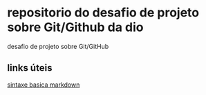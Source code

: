 # repositorio do desafio de projeto sobre Git/Github da dio
desafio de projeto sobre Git/GitHub 

## links úteis 
[sintaxe basica markdown](https://www.markdownguide.org/basic-syntax/)
